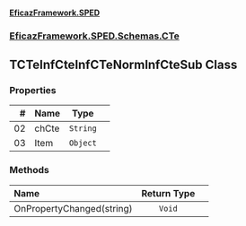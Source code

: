 #### [EficazFramework.SPED](EficazFrameworkSPED.md 'EficazFramework SPED')
### [EficazFramework.SPED.Schemas.CTe](EficazFramework.SPED.Schemas.CTe.md 'EficazFramework.SPED.Schemas.CTe')

## TCTeInfCteInfCTeNormInfCteSub Class
### Properties

| # | Name | Type | |
| ---: | :--- | :---: | :--- |
| 02 | chCte | `String` |  |
| 03 | Item | `Object` |  |
### Methods

| Name | Return Type | |
| :--- | :---: | :--- |
| OnPropertyChanged(string) | `Void` |  |
